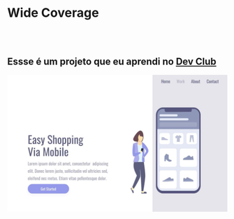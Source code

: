 <h1>Wide Coverage</h1>
<br>
<br>
<h2>Essse é um projeto que eu aprendi no <a href="https://rodolfomori.com.br/devclub">Dev Club</a></h2>
<img src="https://github.com/Joelsonsdj25/Easy-shopping/blob/main/img/responsivo-desktop..JPG?raw=true">
